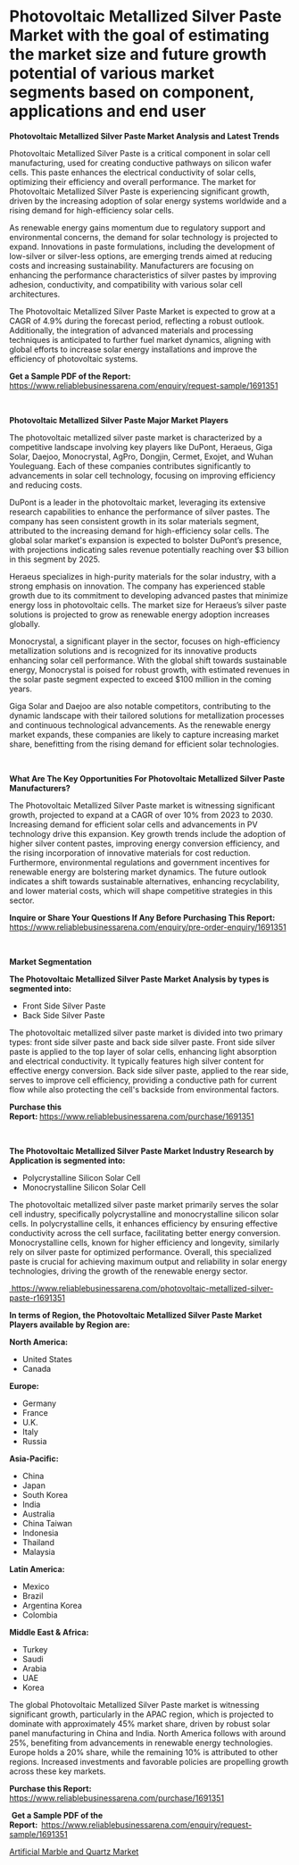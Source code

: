 <p><h1>Photovoltaic Metallized Silver Paste Market with the goal of estimating the market size and future growth potential of various market segments based on component, applications and end user</h1></p><p><strong>Photovoltaic Metallized Silver Paste Market Analysis and Latest Trends</strong></p>
<p><p>Photovoltaic Metallized Silver Paste is a critical component in solar cell manufacturing, used for creating conductive pathways on silicon wafer cells. This paste enhances the electrical conductivity of solar cells, optimizing their efficiency and overall performance. The market for Photovoltaic Metallized Silver Paste is experiencing significant growth, driven by the increasing adoption of solar energy systems worldwide and a rising demand for high-efficiency solar cells.</p><p>As renewable energy gains momentum due to regulatory support and environmental concerns, the demand for solar technology is projected to expand. Innovations in paste formulations, including the development of low-silver or silver-less options, are emerging trends aimed at reducing costs and increasing sustainability. Manufacturers are focusing on enhancing the performance characteristics of silver pastes by improving adhesion, conductivity, and compatibility with various solar cell architectures.</p><p>The Photovoltaic Metallized Silver Paste Market is expected to grow at a CAGR of 4.9% during the forecast period, reflecting a robust outlook. Additionally, the integration of advanced materials and processing techniques is anticipated to further fuel market dynamics, aligning with global efforts to increase solar energy installations and improve the efficiency of photovoltaic systems.</p></p>
<p><strong>Get a Sample PDF of the Report:&nbsp;</strong> <a href="https://www.reliablebusinessarena.com/enquiry/request-sample/1691351?utm_campaign=3580&utm_medium=2&utm_source=Github&utm_content=ia&utm_term=26032025&utm_id=photovoltaic-metallized-silver-paste">https://www.reliablebusinessarena.com/enquiry/request-sample/1691351</a></p>
<p>&nbsp;</p>
<p><strong>Photovoltaic Metallized Silver Paste Major Market Players</strong></p>
<p><p>The photovoltaic metallized silver paste market is characterized by a competitive landscape involving key players like DuPont, Heraeus, Giga Solar, Daejoo, Monocrystal, AgPro, Dongjin, Cermet, Exojet, and Wuhan Youleguang. Each of these companies contributes significantly to advancements in solar cell technology, focusing on improving efficiency and reducing costs.</p><p>DuPont is a leader in the photovoltaic market, leveraging its extensive research capabilities to enhance the performance of silver pastes. The company has seen consistent growth in its solar materials segment, attributed to the increasing demand for high-efficiency solar cells. The global solar market's expansion is expected to bolster DuPont’s presence, with projections indicating sales revenue potentially reaching over $3 billion in this segment by 2025.</p><p>Heraeus specializes in high-purity materials for the solar industry, with a strong emphasis on innovation. The company has experienced stable growth due to its commitment to developing advanced pastes that minimize energy loss in photovoltaic cells. The market size for Heraeus’s silver paste solutions is projected to grow as renewable energy adoption increases globally.</p><p>Monocrystal, a significant player in the sector, focuses on high-efficiency metallization solutions and is recognized for its innovative products enhancing solar cell performance. With the global shift towards sustainable energy, Monocrystal is poised for robust growth, with estimated revenues in the solar paste segment expected to exceed $100 million in the coming years.</p><p>Giga Solar and Daejoo are also notable competitors, contributing to the dynamic landscape with their tailored solutions for metallization processes and continuous technological advancements. As the renewable energy market expands, these companies are likely to capture increasing market share, benefitting from the rising demand for efficient solar technologies.</p></p>
<p>&nbsp;</p>
<p><strong>What Are The Key Opportunities For Photovoltaic Metallized Silver Paste Manufacturers?</strong></p>
<p><p>The Photovoltaic Metallized Silver Paste market is witnessing significant growth, projected to expand at a CAGR of over 10% from 2023 to 2030. Increasing demand for efficient solar cells and advancements in PV technology drive this expansion. Key growth trends include the adoption of higher silver content pastes, improving energy conversion efficiency, and the rising incorporation of innovative materials for cost reduction. Furthermore, environmental regulations and government incentives for renewable energy are bolstering market dynamics. The future outlook indicates a shift towards sustainable alternatives, enhancing recyclability, and lower material costs, which will shape competitive strategies in this sector.</p></p>
<p><strong>Inquire or Share Your Questions If Any Before Purchasing This Report:</strong> <a href="https://www.reliablebusinessarena.com/enquiry/pre-order-enquiry/1691351?utm_campaign=3580&utm_medium=2&utm_source=Github&utm_content=ia&utm_term=26032025&utm_id=photovoltaic-metallized-silver-paste">https://www.reliablebusinessarena.com/enquiry/pre-order-enquiry/1691351</a></p>
<p>&nbsp;</p>
<p><strong>Market Segmentation</strong></p>
<p><strong>The Photovoltaic Metallized Silver Paste Market Analysis by types is segmented into:</strong></p>
<p><ul><li>Front Side Silver Paste</li><li>Back Side Silver Paste</li></ul></p>
<p><p>The photovoltaic metallized silver paste market is divided into two primary types: front side silver paste and back side silver paste. Front side silver paste is applied to the top layer of solar cells, enhancing light absorption and electrical conductivity. It typically features high silver content for effective energy conversion. Back side silver paste, applied to the rear side, serves to improve cell efficiency, providing a conductive path for current flow while also protecting the cell's backside from environmental factors.</p></p>
<p><strong>Purchase this Report:&nbsp;</strong><a href="https://www.reliablebusinessarena.com/purchase/1691351?utm_campaign=3580&utm_medium=2&utm_source=Github&utm_content=ia&utm_term=26032025&utm_id=photovoltaic-metallized-silver-paste">https://www.reliablebusinessarena.com/purchase/1691351</a></p>
<p>&nbsp;</p>
<p><strong>The Photovoltaic Metallized Silver Paste Market Industry Research by Application is segmented into:</strong></p>
<p><ul><li>Polycrystalline Silicon Solar Cell</li><li>Monocrystalline Silicon Solar Cell</li></ul></p>
<p><p>The photovoltaic metallized silver paste market primarily serves the solar cell industry, specifically polycrystalline and monocrystalline silicon solar cells. In polycrystalline cells, it enhances efficiency by ensuring effective conductivity across the cell surface, facilitating better energy conversion. Monocrystalline cells, known for higher efficiency and longevity, similarly rely on silver paste for optimized performance. Overall, this specialized paste is crucial for achieving maximum output and reliability in solar energy technologies, driving the growth of the renewable energy sector.</p></p>
<p><a href="https://www.reliablebusinessarena.com/photovoltaic-metallized-silver-paste-r1691351?utm_campaign=3580&utm_medium=2&utm_source=Github&utm_content=ia&utm_term=26032025&utm_id=photovoltaic-metallized-silver-paste">&nbsp;https://www.reliablebusinessarena.com/photovoltaic-metallized-silver-paste-r1691351</a></p>
<p><strong>In terms of Region, the Photovoltaic Metallized Silver Paste Market Players available by Region are:</strong></p>
<p>
    <p> <strong> North America: </strong>
        <ul>
            <li>United States</li>
            <li>Canada</li>
        </ul>
        </p> 
    <p> <strong> Europe: </strong>
        <ul>
            <li>Germany</li>
            <li>France</li>
            <li>U.K.</li>
            <li>Italy</li>
            <li>Russia</li>
        </ul>
        </p> 
    <p> <strong> Asia-Pacific: </strong>
        <ul>
            <li>China</li>
            <li>Japan</li>
            <li>South Korea</li>
            <li>India</li>
            <li>Australia</li>
            <li>China Taiwan</li>
            <li>Indonesia</li>
            <li>Thailand</li>
            <li>Malaysia</li>
        </ul>
        </p> 
    <p> <strong> Latin America: </strong>
        <ul>
            <li>Mexico</li>
            <li>Brazil</li>
            <li>Argentina Korea</li>
            <li>Colombia</li>
        </ul>
        </p> 
    <p> <strong> Middle East & Africa: </strong>
        <ul>
            <li>Turkey</li>
            <li>Saudi</li>
            <li>Arabia</li>
            <li>UAE</li>
            <li>Korea</li>
        </ul>
    </p>
    </p>
<p><p>The global Photovoltaic Metallized Silver Paste market is witnessing significant growth, particularly in the APAC region, which is projected to dominate with approximately 45% market share, driven by robust solar panel manufacturing in China and India. North America follows with around 25%, benefiting from advancements in renewable energy technologies. Europe holds a 20% share, while the remaining 10% is attributed to other regions. Increased investments and favorable policies are propelling growth across these key markets.</p></p>
<p><strong>Purchase this Report: </strong><a href="https://www.reliablebusinessarena.com/purchase/1691351?utm_campaign=3580&utm_medium=2&utm_source=Github&utm_content=ia&utm_term=26032025&utm_id=photovoltaic-metallized-silver-paste">https://www.reliablebusinessarena.com/purchase/1691351</a></p>
<p>&nbsp;<strong>Get a Sample PDF of the Report:&nbsp;&nbsp;</strong><a href="https://www.reliablebusinessarena.com/enquiry/request-sample/1691351?utm_campaign=3580&utm_medium=2&utm_source=Github&utm_content=ia&utm_term=26032025&utm_id=photovoltaic-metallized-silver-paste">https://www.reliablebusinessarena.com/enquiry/request-sample/1691351</a></p>
<p><strong></strong></p>
<p><p><a href="https://github.com/signallaikun/Market-Research-Report-List-1/blob/main/artificial-marble-and-quartz-market.md?utm_campaign=3580&utm_medium=2&utm_source=Github&utm_content=ia&utm_term=26032025&utm_id=photovoltaic-metallized-silver-paste">Artificial Marble and Quartz Market</a></p></p>